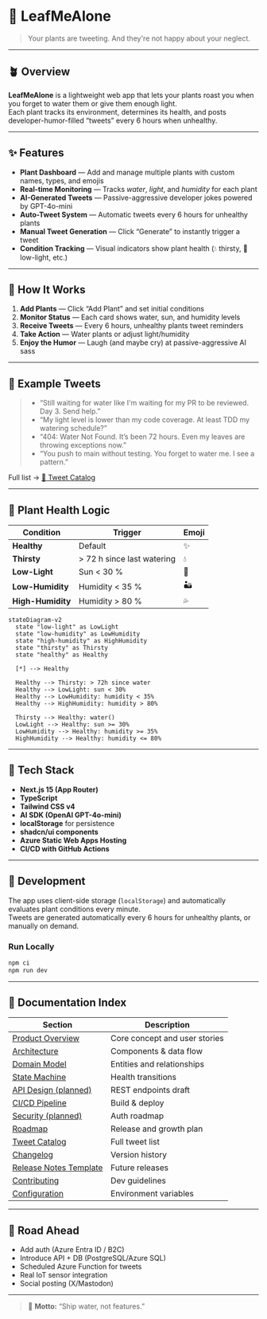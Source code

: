 # 🌿 LeafMeAlone

> Your plants are tweeting. And they're not happy about your neglect.

---

## 🪴 Overview

**LeafMeAlone** is a lightweight web app that lets your plants roast you when you forget to water them or give them enough light.  
Each plant tracks its environment, determines its health, and posts developer-humor-filled “tweets” every 6 hours when unhealthy.

---

## ✨ Features

- **Plant Dashboard** — Add and manage multiple plants with custom names, types, and emojis  
- **Real-time Monitoring** — Tracks *water*, *light*, and *humidity* for each plant  
- **AI-Generated Tweets** — Passive-aggressive developer jokes powered by GPT-4o-mini  
- **Auto-Tweet System** — Automatic tweets every 6 hours for unhealthy plants  
- **Manual Tweet Generation** — Click “Generate” to instantly trigger a tweet  
- **Condition Tracking** — Visual indicators show plant health (💧 thirsty, 🌙 low-light, etc.)

---

## 🌱 How It Works

1. **Add Plants** — Click “Add Plant” and set initial conditions  
2. **Monitor Status** — Each card shows water, sun, and humidity levels  
3. **Receive Tweets** — Every 6 hours, unhealthy plants tweet reminders  
4. **Take Action** — Water plants or adjust light/humidity  
5. **Enjoy the Humor** — Laugh (and maybe cry) at passive-aggressive AI sass  

---

## 💬 Example Tweets

> - “Still waiting for water like I'm waiting for my PR to be reviewed. Day 3. Send help.”  
> - “My light level is lower than my code coverage. At least TDD my watering schedule?”  
> - “404: Water Not Found. It’s been 72 hours. Even my leaves are throwing exceptions now.”  
> - “You push to main without testing. You forget to water me. I see a pattern.”  

Full list → [📜 Tweet Catalog](docs/TWEET_CATALOG.md)

---

## 🧠 Plant Health Logic

| Condition | Trigger | Emoji |
|------------|----------|--------|
| **Healthy** | Default | ✨ |
| **Thirsty** | > 72 h since last watering | 💧 |
| **Low-Light** | Sun < 30 % | 🌙 |
| **Low-Humidity** | Humidity < 35 % | 🏜️ |
| **High-Humidity** | Humidity > 80 % | 💦 |

```mermaid
stateDiagram-v2
  state "low-light" as LowLight
  state "low-humidity" as LowHumidity
  state "high-humidity" as HighHumidity
  state "thirsty" as Thirsty
  state "healthy" as Healthy

  [*] --> Healthy

  Healthy --> Thirsty: > 72h since water
  Healthy --> LowLight: sun < 30%
  Healthy --> LowHumidity: humidity < 35%
  Healthy --> HighHumidity: humidity > 80%

  Thirsty --> Healthy: water()
  LowLight --> Healthy: sun >= 30%
  LowHumidity --> Healthy: humidity >= 35%
  HighHumidity --> Healthy: humidity <= 80%

```

---

## 🧰 Tech Stack

- **Next.js 15 (App Router)**
- **TypeScript**
- **Tailwind CSS v4**
- **AI SDK (OpenAI GPT-4o-mini)**
- **localStorage** for persistence
- **shadcn/ui components**
- **Azure Static Web Apps Hosting**
- **CI/CD with GitHub Actions**

---

## 🧪 Development

The app uses client-side storage (`localStorage`) and automatically evaluates plant conditions every minute.  
Tweets are generated automatically every 6 hours for unhealthy plants, or manually on demand.

### Run Locally
```bash
npm ci
npm run dev
```

---

## 🧩 Documentation Index

| Section | Description |
|----------|--------------|
| [Product Overview](docs/PRODUCT_OVERVIEW.md) | Core concept and user stories |
| [Architecture](docs/ARCHITECTURE.md) | Components & data flow |
| [Domain Model](docs/DOMAIN_MODEL.md) | Entities and relationships |
| [State Machine](docs/STATE_MACHINE.md) | Health transitions |
| [API Design (planned)](docs/API_DESIGN.md) | REST endpoints draft |
| [CI/CD Pipeline](docs/CI_CD.md) | Build & deploy |
| [Security (planned)](docs/SECURITY.md) | Auth roadmap |
| [Roadmap](docs/ROADMAP.md) | Release and growth plan |
| [Tweet Catalog](docs/TWEET_CATALOG.md) | Full tweet list |
| [Changelog](docs/CHANGELOG.md) | Version history |
| [Release Notes Template](docs/RELEASE_NOTES_TEMPLATE.md) | Future releases |
| [Contributing](docs/CONTRIBUTING.md) | Dev guidelines |
| [Configuration](docs/CONFIGURATION.md) | Environment variables |

---

## 🚀 Road Ahead

- Add auth (Azure Entra ID / B2C)  
- Introduce API + DB (PostgreSQL/Azure SQL)  
- Scheduled Azure Function for tweets  
- Real IoT sensor integration  
- Social posting (X/Mastodon)

---

> 💚 **Motto:** “Ship water, not features.”
